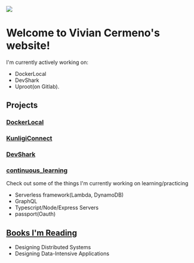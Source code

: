 ![](images/bio-photo.jpg)
# Welcome to Vivian Cermeno's website!

I'm currently actively working on:
  - DockerLocal
  - DevShark
  - Uproot(on Gitlab).


## Projects

### [DockerLocal](https://github.com/oslabs-beta/DockerLocal)

### [KunligiConnect](https://github.com/KunligiOnline/kunligiconnect)

### [DevShark](https://github.com/vcermeno/Scratch-Project)

### [continuous_learning](https://github.com/vcermeno/continuous_learning)
Check out some of the things I'm currently working on learning/practicing

- Serverless framework(Lambda, DynamoDB)
- GraphQL
- Typescript/Node/Express Servers
- passport(Oauth)

## [Books I'm Reading](/books.md)

- Designing Distributed Systems
- Designing Data-Intensive Applications
